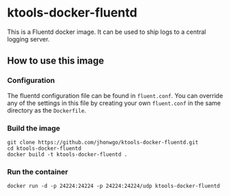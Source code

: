 # ktools-docker-fluentd

This is a Fluentd docker image. It can be used to ship logs to a central logging server.

## How to use this image

### Configuration

The fluentd configuration file can be found in `fluent.conf`. You can override any of the settings in this file by creating your own `fluent.conf` in the same directory as the `Dockerfile`.

### Build the image

```
git clone https://github.com/jhonwgo/ktools-docker-fluentd.git
cd ktools-docker-fluentd
docker build -t ktools-docker-fluentd .
```

### Run the container

```
docker run -d -p 24224:24224 -p 24224:24224/udp ktools-docker-fluentd
```
